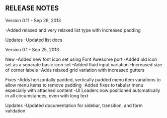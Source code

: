 RELEASE NOTES
--------------


Version 0.11 - Sep 26, 2013

-Added relaxed and very relaxed list type with increased padding


Updates
-Updated list docs

Version 0.1 - Sep 25, 2013

New
-Added new font icon set using Font Awesome port
-Added old icon set as a separate basic icon set
-Added fluid input variation
-Increased size of corner labels
-Adds relaxed grid variation with increased gutters

Fixes
-Adds horizontally padded, vertically padded menu item variations to allow menu items to remove padding
-Added fixes to tabular menu especially with attached content
-UI Loaders now positioned automatically in all circumstances, even with long text

Updates
-Updated documentation for sidebar, transition, and form validation